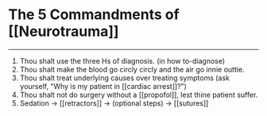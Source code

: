 # The 5 Commandments of [[Neurotrauma]]

 

---

1. Thou shalt use the three Hs of diagnosis. (in how to-diagnose)
2. Thou shalt make the blood go circly circly and the air go innie outtie.
3. Thou shalt treat underlying causes over treating symptoms (ask yourself, "Why is my patient in [[cardiac arrest]]?")
4. Thou shalt not do surgery without a [[propofol]], lest thine patient suffer.
5. Sedation -> [[retractors]] -> (optional steps) -> [[sutures]]